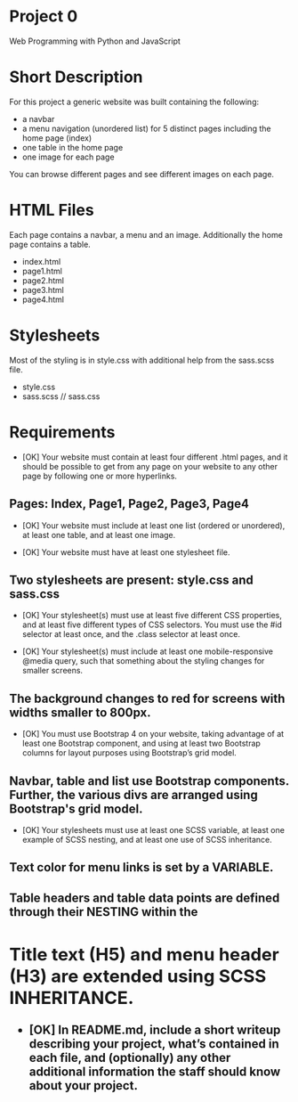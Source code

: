 # Project 0

Web Programming with Python and JavaScript

# Short Description
For this project a generic website was built containing the following:
- a navbar
- a menu navigation (unordered list) for 5 distinct pages including the home page (index)
- one table in the home page
- one image for each page

You can browse different pages and see different images on each page.

# HTML Files
Each page contains a navbar, a menu and an image. Additionally the home page contains a table.
- index.html
- page1.html
- page2.html
- page3.html
- page4.html

# Stylesheets
Most of the styling is in style.css with additional help from the sass.scss file.
- style.css
- sass.scss // sass.css

# Requirements 
- [OK] Your website must contain at least four different .html pages, and it should be possible to get from any page on your website to any other page by following one or more hyperlinks.
## Pages: Index, Page1, Page2, Page3, Page4

- [OK] Your website must include at least one list (ordered or unordered), at least one table, and at least one image.

- [OK] Your website must have at least one stylesheet file.
## Two stylesheets are present: style.css and sass.css

- [OK] Your stylesheet(s) must use at least five different CSS properties, and at least five different types of CSS selectors. You must use the #id selector at least once, and the .class selector at least once.

- [OK] Your stylesheet(s) must include at least one mobile-responsive @media query, such that something about the styling changes for smaller screens.
## The background changes to red for screens with widths smaller to 800px.

- [OK] You must use Bootstrap 4 on your website, taking advantage of at least one Bootstrap component, and using at least two Bootstrap columns for layout purposes using Bootstrap’s grid model.
## Navbar, table and list use Bootstrap components. Further, the various divs are arranged using Bootstrap's grid model.

- [OK] Your stylesheets must use at least one SCSS variable, at least one example of SCSS nesting, and at least one use of SCSS inheritance.
## Text color for menu links is set by a VARIABLE.
## Table headers and table data points are defined through their NESTING within the <table>
## Title text (H5) and menu header (H3) are extended using SCSS INHERITANCE.

- [OK] In README.md, include a short writeup describing your project, what’s contained in each file, and (optionally) any other additional information the staff should know about your project.

